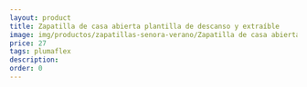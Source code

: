 ```yaml
---
layout: product
title: Zapatilla de casa abierta plantilla de descanso y extraíble 
image: img/productos/zapatillas-senora-verano/Zapatilla de casa abierta plantilla de descanso y extraíble =27=plumaflex.webp
price: 27
tags: plumaflex
description: 
order: 0
---
```

